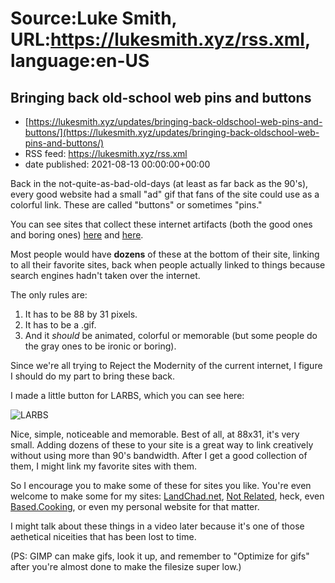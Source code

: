 # Source:Luke Smith, URL:https://lukesmith.xyz/rss.xml, language:en-US

## Bringing back old-school web pins and buttons
 - [https://lukesmith.xyz/updates/bringing-back-oldschool-web-pins-and-buttons/](https://lukesmith.xyz/updates/bringing-back-oldschool-web-pins-and-buttons/)
 - RSS feed: https://lukesmith.xyz/rss.xml
 - date published: 2021-08-13 00:00:00+00:00

<p>Back in the not-quite-as-bad-old-days (at least as far back as the
90's), every good website had a small &quot;ad&quot; gif that fans of the site
could use as a colorful link. These are called &quot;buttons&quot; or sometimes
&quot;pins.&quot;</p>
<p>You can see sites that collect these internet artifacts (both the good
ones and boring ones)
<a href="https://anlucas.neocities.org/88x31Buttons.html">here</a> and
<a href="http://cyber.dabamos.de/88x31/">here</a>.</p>
<p>Most people would have <strong>dozens</strong> of these at the bottom of their site,
linking to all their favorite sites, back when people actually linked to
things because search engines hadn't taken over the internet.</p>
<p>The only rules are:</p>
<ol>
<li>It has to be 88 by 31 pixels.</li>
<li>It has to be a .gif.</li>
<li>And it <em>should</em> be animated, colorful or memorable (but some people
do the gray ones to be ironic or boring).</li>
</ol>
<p>Since we're all trying to Reject the Modernity of the current internet,
I figure I should do my part to bring these back.</p>
<p>I made a little button for LARBS, which you can see here:</p>
<p><img alt="LARBS" src="https://larbs.xyz/pix/larbs.gif" /></p>
<p>Nice, simple, noticeable and memorable. Best of all, at 88x31, it's
very small. Adding dozens of these to your site is a great way to link
creatively without using more than 90's bandwidth. After I get a good
collection of them, I might link my favorite sites with them.</p>
<p>So I encourage you to make some of these for sites you like. You're
even welcome to make some for my sites:
<a href="https://landchad.net">LandChad.net</a>, <a href="https://notrelated.xyz">Not
Related</a>, heck, even
<a href="https://based.cooking">Based.Cooking</a>, or even my personal website for
that matter.</p>
<p>I might talk about these things in a video later because it's one of
those aethetical niceities that has been lost to time.</p>
<p>(PS: GIMP can make gifs, look it up, and remember to &quot;Optimize for
gifs&quot; after you're almost done to make the filesize super low.)</p>

